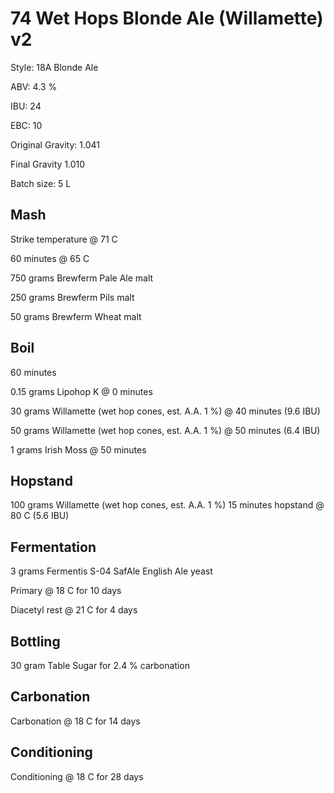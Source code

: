 # 74 Wet Hops Blonde Ale (Willamette) v2

Style: 18A Blonde Ale

ABV: 4.3 %

IBU: 24

EBC: 10

Original Gravity: 1.041

Final Gravity 1.010

Batch size: 5 L

## Mash

Strike temperature @ 71 C

60 minutes @ 65 C

750 grams Brewferm Pale Ale malt

250 grams Brewferm Pils malt

50 grams Brewferm Wheat malt

## Boil

60 minutes

0.15 grams Lipohop K @ 0 minutes

30 grams Willamette (wet hop cones, est. A.A. 1 %) @ 40 minutes (9.6 IBU)

50 grams Willamette (wet hop cones, est. A.A. 1 %) @ 50 minutes (6.4 IBU)

1 grams Irish Moss @ 50 minutes

## Hopstand

100 grams Willamette (wet hop cones, est. A.A. 1 %) 15 minutes hopstand @ 80 C (5.6 IBU)

## Fermentation

3 grams Fermentis S-04 SafAle English Ale yeast

Primary @ 18 C for 10 days

Diacetyl rest @ 21 C for 4 days

## Bottling

30 gram Table Sugar for 2.4 % carbonation

## Carbonation

Carbonation @ 18 C for 14 days

## Conditioning

Conditioning @ 18 C for 28 days
